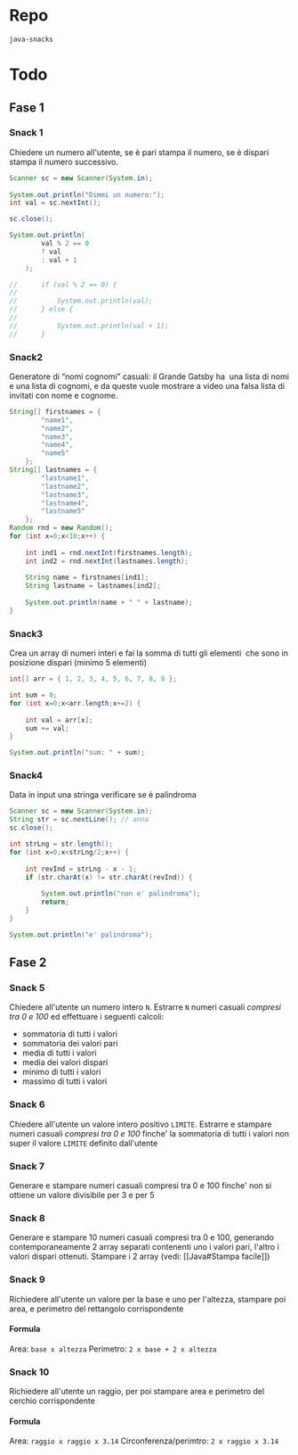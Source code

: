 # Repo
`java-snacks`

# Todo
## Fase 1
### Snack 1
Chiedere un numero all'utente, se è pari stampa il numero, se è dispari stampa il numero successivo.

```java
Scanner sc = new Scanner(System.in);
		
System.out.println("Dimmi un numero:");
int val = sc.nextInt();

sc.close();

System.out.println(
		val % 2 == 0
		? val 
		: val + 1
	);

//		if (val % 2 == 0) {
//			
//			System.out.println(val);
//		} else {
//			
//			System.out.println(val + 1);
//		}
```
 
### Snack2
Generatore di “nomi cognomi” casuali: il Grande Gatsby ha  una lista di nomi e una lista di cognomi, e da queste vuole mostrare a video una falsa lista di invitati con nome e cognome.

```java
String[] firstnames = {
		"name1",
		"name2",
		"name3",
		"name4",
		"name5"
	};
String[] lastnames = {
		"lastname1",
		"lastname2",
		"lastname3",
		"lastname4",
		"lastname5"
	};
Random rnd = new Random();
for (int x=0;x<10;x++) {
	
	int ind1 = rnd.nextInt(firstnames.length);
	int ind2 = rnd.nextInt(lastnames.length);
	
	String name = firstnames[ind1];
	String lastname = lastnames[ind2];
	
	System.out.println(name + " " + lastname);
}
```
 
### Snack3
Crea un array di numeri interi e fai la somma di tutti gli elementi  che sono in posizione dispari (minimo 5 elementi)
```java
int[] arr = { 1, 2, 3, 4, 5, 6, 7, 8, 9 };

int sum = 0;
for (int x=0;x<arr.length;x+=2) {
	
	int val = arr[x];
	sum += val;
}

System.out.println("sum: " + sum);
```
 
### Snack4
Data in input una stringa verificare se è palindroma

```java
Scanner sc = new Scanner(System.in);
String str = sc.nextLine(); // anna
sc.close();

int strLng = str.length();
for (int x=0;x<strLng/2;x++) {
	
	int revInd = strLng - x - 1;
	if (str.charAt(x) != str.charAt(revInd)) {
		
		System.out.println("non e' palindroma");
		return;
	}
}

System.out.println("e' palindroma");
```

## Fase 2
### Snack 5
Chiedere all'utente un numero intero `N`. Estrarre `N` numeri casuali *compresi tra 0 e 100* ed effettuare i seguenti calcoli:
- sommatoria di tutti i valori
- sommatoria dei valori pari
- media di tutti i valori
- media dei valori dispari
- minimo di tutti i valori
- massimo di tutti i valori

### Snack 6
Chiedere all'utente un valore intero positivo `LIMITE`. Estrarre e stampare numeri casuali *compresi tra 0 e 100* finche' la sommatoria di tutti i valori non super il valore `LIMITE` definito dall'utente

### Snack 7
Generare e stampare numeri casuali compresi tra 0 e 100 finche' non si ottiene un valore divisibile per 3 e per 5

### Snack 8
Generare e stampare 10 numeri casuali compresi tra 0 e 100, generando contemporaneamente 2 array separati contenenti uno i valori pari, l'altro i valori dispari ottenuti.
Stampare i 2 array (vedi: [[Java#Stampa facile]])

### Snack 9
Richiedere all'utente un valore per la base e uno per l'altezza, stampare poi area, e perimetro del rettangolo corrispondente

#### Formula
Area: `base x altezza`
Perimetro: `2 x base + 2 x altezza`

### Snack 10
Richiedere all'utente un raggio, per poi stampare area e perimetro del cerchio corrispondente

#### Formula
Area: `raggio x raggio x 3.14`
Circonferenza/perimtro: `2 x raggio x 3.14`